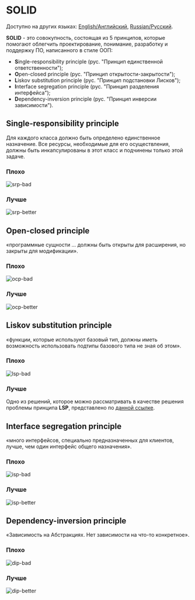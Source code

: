 # SOLID 

Доступно на других языках: [English/Английский](solid.md), [Russian/Русский](solid.ru.md). 

**SOLID** - это совокупность, состоящая из 5 принципов, которые помогают облегчить проектирование, понимание, разработку и поддержку ПО, написанного в стиле ООП:
- **S**ingle-responsibility principle (рус. "Принцип единственной ответственности");
- **O**pen-closed principle (рус. "Принцип открытости-закрытости");
- **L**iskov substitution principle (рус. "Принцип подстановки Лисков");
- **I**nterface segregation principle (рус. "Принцип разделения интерфейса");
- **D**ependency-inversion principle (рус. "Принцип инверсии зависимости").

## Single-responsibility principle

Для каждого класса должно быть определено единственное назначение. 
Все ресурсы, необходимые для его осуществления, должны быть инкапсулированы в этот класс и подчинены только этой задаче.

### Плохо

![srp-bad](img/solid/srp-bad.png)

### Лучше

![srp-better](img/solid/srp-better.png)

## Open-closed principle

«программные сущности … должны быть открыты для расширения, но закрыты для модификации».

### Плохо

![ocp-bad](img/solid/ocp-bad.png)

### Лучше

![ocp-better](img/solid/ocp-better.png)

## Liskov substitution principle

«функции, которые используют базовый тип, должны иметь возможность использовать подтипы базового типа не зная об этом». 

### Плохо

![lsp-bad](img/solid/lsp-bad.png)

### Лучше

Одно из решений, которое можно рассматривать в качестве решения проблемы принципа **LSP**, представлено по [данной ссылке](https://github.com/alexeysp11/mindbox-lib).

## Interface segregation principle

«много интерфейсов, специально предназначенных для клиентов, лучше, чем один интерфейс общего назначения».

### Плохо

![isp-bad](img/solid/isp-bad.png)

### Лучше

![isp-better](img/solid/isp-better.png)

## Dependency-inversion principle

«Зависимость на Абстракциях. Нет зависимости на что-то конкретное». 

### Плохо

![dip-bad](img/solid/dip-bad.png)

### Лучше

![dip-better](img/solid/dip-better.png)
